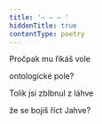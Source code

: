 ```yaml
---
title: '– – – '
hiddenTitle: true
contentType: poetry
---
```


<section>

Pročpak mu říkáš vole

ontologické pole?

Tolik jsi zblbnul z láhve

že se bojíš říct Jahve?

</section>
